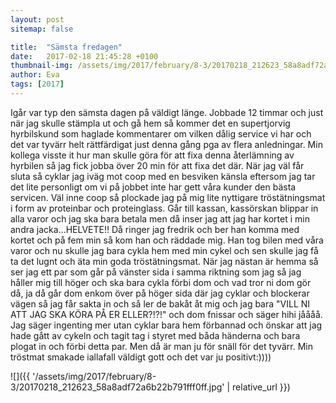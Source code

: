 ```yaml
---
layout: post
sitemap: false

title:  "Sämsta fredagen"
date:   2017-02-18 21:45:28 +0100
thumbnail-img: /assets/img/2017/february/8-3/20170218_212623_58a8adf72a6b22b791fff0ff.jpg
author: Eva
tags: [2017]
---
```


Igår var typ den sämsta dagen på väldigt länge. Jobbade 12 timmar och just när jag skulle stämpla ut och gå hem så kommer det en supertjorvig hyrbilskund som haglade kommentarer om vilken dålig service vi har och det var tyvärr helt rättfärdigat just denna gång pga av flera anledningar. Min kollega visste it hur man skulle göra för att fixa denna återlämning av hyrbilen så jag fick jobba över 20 min för att fixa det där. När jag väl får sluta så cyklar jag iväg mot coop med en besviken känsla eftersom jag tar det lite personligt om vi på jobbet inte har gett våra kunder den bästa servicen. Väl inne coop så plockade jag på mig lite nyttigare tröstätningsmat i form av proteinbar och proteinglass. Går till kassan, kassörskan blippar in alla varor och jag ska bara betala men då inser jag att jag har kortet i min andra jacka...HELVETE!! Då ringer jag fredrik och ber han komma med kortet och på fem min så kom han och räddade mig. Han tog bilen med våra varor och nu skulle jag bara cykla hem med min cykel och sen skulle jag få ta det lugnt och äta min goda tröstätningsmat. När jag nästan är hemma så ser jag ett par som går på vänster sida i samma riktning som jag så jag håller mig till höger och ska bara cykla förbi dom och vad tror ni dom gör då, ja då går dom enkom över på höger sida där jag cyklar och blockerar vägen så jag får sakta in och så ler de bakåt åt mig och jag bara "VILL NI ATT JAG SKA KÖRA PÅ ER ELLER?!?!" och dom fnissar och säger hihi jåååå. Jag säger ingenting mer utan cyklar bara hem förbannad och önskar att jag hade gått av cykeln och tagit tag i styret med båda händerna och bara plogat in och förbi detta par. Men då är man ju för snäll för det tyvärr. Min tröstmat smakade iallafall väldigt gott och det var ju positivt:))))

![]({{ '/assets/img/2017/february/8-3/20170218_212623_58a8adf72a6b22b791fff0ff.jpg'  | relative_url }})

